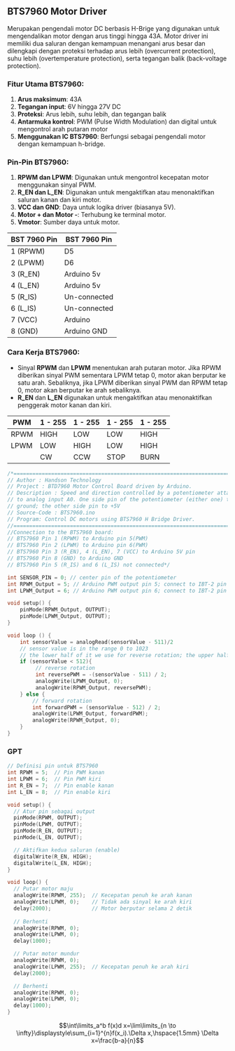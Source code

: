## BTS7960 Motor Driver
Merupakan pengendali motor DC berbasis H-Brige yang digunakan untuk mengendalikan motor dengan arus tinggi hingga 43A. Motor driver ini memiliki dua saluran dengan kemampuan menangani arus besar dan dilengkapi dengan proteksi terhadap arus lebih (overcurrent protection), suhu lebih (overtemperature protection), serta tegangan balik (back-voltage protection).

### Fitur Utama BTS7960:
1. **Arus maksimum**: 43A
2. **Tegangan input**: 6V hingga 27V DC
3. **Proteksi**: Arus lebih, suhu lebih, dan tegangan balik
4. **Antarmuka kontrol**: PWM (Pulse Width Modulation) dan digital untuk mengontrol arah putaran motor
5. **Menggunakan IC BTS7960**: Berfungsi sebagai pengendali motor dengan kemampuan h-bridge.
### Pin-Pin BTS7960:
1. **RPWM dan LPWM**: Digunakan untuk mengontrol kecepatan motor menggunakan sinyal PWM.
2. **R_EN dan L_EN**: Digunakan untuk mengaktifkan atau menonaktifkan saluran kanan dan kiri motor.
3. **VCC dan GND**: Daya untuk logika driver (biasanya 5V).
4. **Motor + dan Motor -**: Terhubung ke terminal motor.
5. **Vmotor**: Sumber daya untuk motor.

| BST 7960 Pin | BST 7960 Pin |
| ------------ | ------------ |
| 1 (RPWM)     | D5           |
| 2 (LPWM)     | D6           |
| 3 (R_EN)     | Arduino 5v   |
| 4 (L_EN)     | Arduino 5v   |
| 5 (R_IS)     | Un-connected |
| 6 (L_IS)     | Un-connected |
| 7 (VCC)      | Arduino      |
| 8 (GND)      | Arduino GND  |
### Cara Kerja BTS7960:
- Sinyal **RPWM** dan **LPWM** menentukan arah putaran motor. Jika RPWM diberikan sinyal PWM sementara LPWM tetap 0, motor akan berputar ke satu arah. Sebaliknya, jika LPWM diberikan sinyal PWM dan RPWM tetap 0, motor akan berputar ke arah sebaliknya.
- **R_EN** dan **L_EN** digunakan untuk mengaktifkan atau menonaktifkan penggerak motor kanan dan kiri.

| PWM  | 1 - 255 | 1 - 255 | 1 - 255 | 1 - 255 |
| ---- | ------- | ------- | ------- | ------- |
| RPWM | HIGH    | LOW     | LOW     | HIGH    |
| LPWM | LOW     | HIGH    | LOW     | HIGH    |
|      | CW      | CCW     | STOP    | BURN    |

```cpp
/*==========================================================================
// Author : Handson Technology
// Project : BTD7960 Motor Control Board driven by Arduino.
// Description : Speed and direction controlled by a potentiometer attached
// to analog input A0. One side pin of the potentiometer (either one) to
// ground; the other side pin to +5V
// Source-Code : BTS7960.ino
// Program: Control DC motors using BTS7960 H Bridge Driver.
//=====================================================================
//Connection to the BTS7960 board: 
// BTS7960 Pin 1 (RPWM) to Arduino pin 5(PWM) 
// BTS7960 Pin 2 (LPWM) to Arduino pin 6(PWM) 
// BTS7960 Pin 3 (R_EN), 4 (L_EN), 7 (VCC) to Arduino 5V pin 
// BTS7960 Pin 8 (GND) to Arduino GND 
// BTS7960 Pin 5 (R_IS) and 6 (L_IS) not connected*/

int SENSOR_PIN = 0; // center pin of the potentiometer 
int RPWM_Output = 5; // Arduino PWM output pin 5; connect to IBT-2 pin 1 (RPWM) 
int LPWM_Output = 6; // Arduino PWM output pin 6; connect to IBT-2 pin 2 (LPWM) 

void setup() {
	pinMode(RPWM_Output, OUTPUT);
	pinMode(LPWM_Output, OUTPUT);
}

void loop () {
	int sensorValue = analogRead(sensorValue - 511)/2
	// sensor value is in the range 0 to 1023 
	// the lower half of it we use for reverse rotation; the upper half for forward rotation
	if (sensorValue < 512){
		 // reverse rotation 
		 int reversePWM = -(sensorValue - 511) / 2;
		 analogWrite(LPWM_Output, 0);
		 analogWrite(RPWM_Output, reversePWM);
	} else {
		// forward rotation 
		int forwardPWM = (sensorValue - 512) / 2;
		analogWrite(LPWM_Output, forwardPWM); 
		analogWrite(RPWM_Output, 0);
	}
}
```

### GPT

```cpp
// Definisi pin untuk BTS7960
int RPWM = 5;  // Pin PWM kanan
int LPWM = 6;  // Pin PWM kiri
int R_EN = 7;  // Pin enable kanan
int L_EN = 8;  // Pin enable kiri

void setup() {
  // Atur pin sebagai output
  pinMode(RPWM, OUTPUT);
  pinMode(LPWM, OUTPUT);
  pinMode(R_EN, OUTPUT);
  pinMode(L_EN, OUTPUT);

  // Aktifkan kedua saluran (enable)
  digitalWrite(R_EN, HIGH);
  digitalWrite(L_EN, HIGH);
}

void loop() {
  // Putar motor maju
  analogWrite(RPWM, 255);  // Kecepatan penuh ke arah kanan
  analogWrite(LPWM, 0);    // Tidak ada sinyal ke arah kiri
  delay(2000);             // Motor berputar selama 2 detik
  
  // Berhenti
  analogWrite(RPWM, 0);
  analogWrite(LPWM, 0);
  delay(1000);

  // Putar motor mundur
  analogWrite(RPWM, 0);
  analogWrite(LPWM, 255);  // Kecepatan penuh ke arah kiri
  delay(2000);

  // Berhenti
  analogWrite(RPWM, 0);
  analogWrite(LPWM, 0);
  delay(1000);
}

```

$$\int\limits_a^b f(x)d x=\lim\limits_{n \to \infty}\displaystyle\sum_{i=1}^{n}f(x_i).\Delta x,\hspace{1.5mm} \Delta x=\frac{b-a}{n}$$

